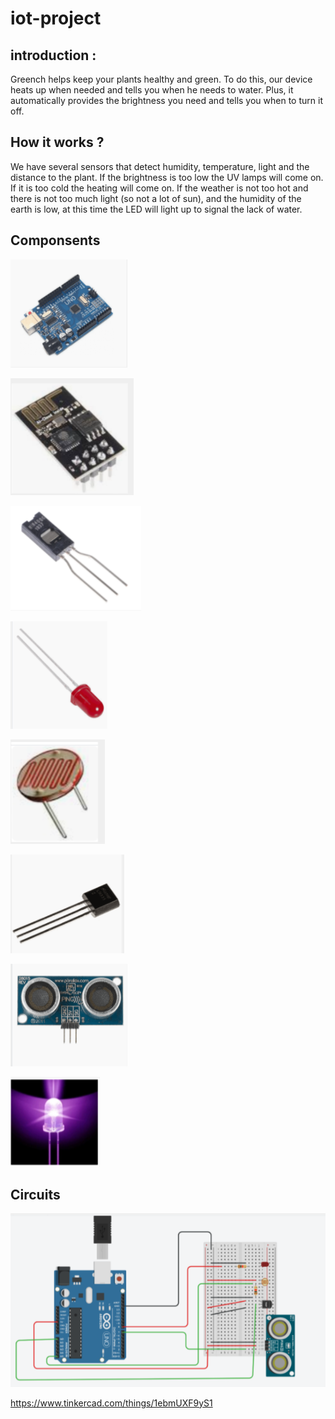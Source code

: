 # iot-project

## introduction :

Greench helps keep your plants healthy and green. To do this, our device heats up when needed and tells you when he needs to water. Plus, it automatically provides the brightness you need and tells you when to turn it off.

## How it works ?

We have several sensors that detect humidity, temperature, light and the distance to the plant. If the brightness is too low the UV lamps will come on. If it is too cold the heating will come on. If the weather is not too hot and there is not too much light (so not a lot of sun), and the humidity of the earth is low, at this time the LED will light up to signal the lack of water.

## Componsents

![Arduino](images/Arduino.PNG "Arduino")

![ESP8266](images/ESP8266.PNG "ESP8266")


![capteur humidité](images/humidite.PNG "")

![LED](images/LED.PNG "")

![photorésistance](images/lum.PNG "")

![capteur température](images/temp.PNG "")

![capteur ultrason](images/ultrason.PNG "")

![LED UV](images/uv.PNG "")

## Circuits

![LED UV](images/circuit.PNG "")

https://www.tinkercad.com/things/1ebmUXF9yS1
